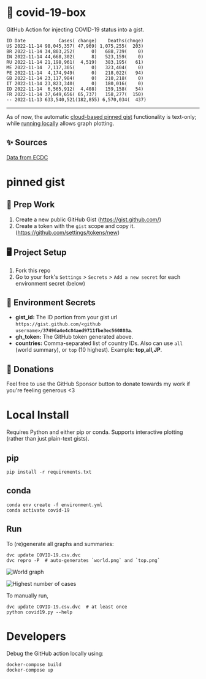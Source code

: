 # 🏥 covid-19-box

GitHub Action for injecting COVID-19 status into a gist.

```
ID Date            Cases( change)    Deaths(chnge)
US 2022-11-14 98,045,357( 47,969) 1,075,255(  203)
BR 2022-11-14 34,803,252(      0)   688,739(    0)
IN 2022-11-14 44,668,302(      8)   523,159(    0)
RU 2022-11-14 21,198,961(  4,519)   383,195(   61)
ME 2022-11-14  7,117,305(      0)   323,404(    0)
PE 2022-11-14  4,174,949(      0)   218,022(   94)
GB 2022-11-14 23,117,984(      0)   210,218(    0)
IT 2022-11-14 23,823,340(      0)   180,016(    0)
ID 2022-11-14  6,565,912(  4,408)   159,158(   54)
FR 2022-11-14 37,649,656( 65,737)   158,277(  150)
-- 2022-11-13 633,540,521(182,855) 6,570,034(  437)
```

---

As of now, the automatic [cloud-based pinned gist](#pinned-gist) functionality is text-only;
while [running locally](#local-install) allows graph plotting.

## ✨ Sources

[Data from ECDC](https://www.ecdc.europa.eu/en/publications-data/download-todays-data-geographic-distribution-covid-19-cases-worldwide)

# pinned gist

## 🎒 Prep Work
1. Create a new public GitHub Gist (https://gist.github.com/)
1. Create a token with the `gist` scope and copy it. (https://github.com/settings/tokens/new)

## 🖥 Project Setup
1. Fork this repo
1. Go to your fork's `Settings` > `Secrets` > `Add a new secret` for each environment secret (below)

## 🤫 Environment Secrets
- **gist_id:** The ID portion from your gist url `https://gist.github.com/<github username>/`**`37496a4e4c84aed9711fbe3ec560888a`**.
- **gh_token:** The GitHub token generated above.
- **countries:** Comma-separated list of country IDs. Also can use `all` (world summary), or `top` (10 highest). Example: **top,all,JP**.

## 💸 Donations

Feel free to use the GitHub Sponsor button to donate towards my work if you're feeling generous <3

# Local Install

Requires Python and either pip or conda. Supports interactive plotting (rather than just plain-text gists).

## pip

```
pip install -r requirements.txt
```

## conda

```
conda env create -f environment.yml
conda activate covid-19
```

## Run

To (re)generate all graphs and summaries:

```
dvc update COVID-19.csv.dvc
dvc repro -P  # auto-generates `world.png` and `top.png`
```

![World graph](world.png)

![Highest number of cases](top.png)

To manually run,

```
dvc update COVID-19.csv.dvc  # at least once
python covid19.py --help
```

# Developers

Debug the GitHub action locally using:

```
docker-compose build
docker-compose up
```
